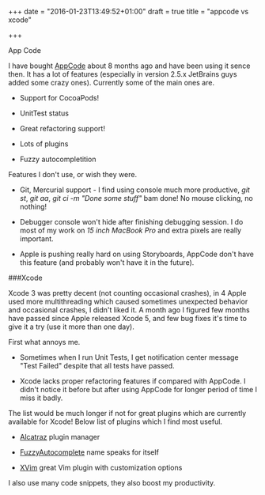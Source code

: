 +++
date = "2016-01-23T13:49:52+01:00"
draft = true
title = "appcode vs xcode"

+++

App Code


I have bought [AppCode](http://www.jetbrains.com/objc/) about 8 months ago and have been using it sence then. It has a lot of features (especially in version 2.5.x JetBrains guys added some crazy ones). Currently some of the main ones are.



* Support for CocoaPods!

* UnitTest status

* Great refactoring support!

* Lots of plugins

* Fuzzy autocompletition



Features I don't use, or wish they were.



* Git, Mercurial support - I find using console much more productive, *git st*, *git aa*, *git ci -m "Done some stuff"* bam done! No mouse clicking, no nothing!

* Debugger console won't hide after finishing debugging session. I do most of my work on *15 inch MacBook Pro* and extra pixels are really important.

* Apple is pushing really hard on using Storyboards, AppCode don't have this feature (and probably won't have it in the future).



###Xcode

Xcode 3 was pretty decent (not counting occasional crashes), in 4 Apple used more multithreading which caused sometimes unexpected behavior and occasional crashes, I didn't liked it. A month ago I figured few months have passed since Apple released Xcode 5, and few bug fixes it's time to give it a try (use it more than one day).



First what annoys me.



* Sometimes when I run Unit Tests, I get notification center message "Test Failed" despite that all tests have passed.



* Xcode lacks proper refactoring features if compared with AppCode. I didn't notice it before but after using AppCode for longer period of time I miss it badly.



The list would be much longer if not for great plugins which are currently available for Xcode! Below list of plugins which I find most useful.



* [Alcatraz](https://github.com/mneorr/Alcatraz) plugin manager

* [FuzzyAutocomplete](https://github.com/chendo/FuzzyAutocompletePlugin) name speaks for itself

* [XVim](https://github.com/JugglerShu/XVim) great Vim plugin with customization options



I also use many code snippets, they also boost my productivity.

